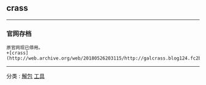 ## crass

---
### 官网存档
    原官网现已停用。
    +[crass](http://web.archive.org/web/20180526203115/http://galcrass.blog124.fc2blog.us/)
---
分类 : [解包](/分类/解包.md) [工具](/分类/工具.md)